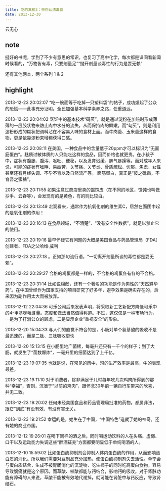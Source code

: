 ```yaml
---
title: 吃的真相3：带你认清毒食
date: 2013-12-30
---
```


云无心
 
 ## note

 挺好的书呢，学到了不少有意思的常识，也复习了高中化学，每次都是课间看新闻时候看的，“万物皆有毒，只要剂量足”“抛开剂量谈毒性的行为是耍无赖”

还有其他两本，两个系列 1 & 2
 
 ## highlight
2013-12-23 20:02:07
“吃一碗面等于吃掉一只塑料袋”的帖子，成功煽起了公众的恐慌——此事充分证明，全民加强基本科学素养之路，任重道远。
 
2013-12-23 20:04:02
烹饪中的基本技术“码芡”，就是通过淀粉在加热时形成薄薄的一层胶状物来防止肉中水分的流失，从而保持肉的鲜嫩。而“勾芡”，则是利用淀粉形成的糊状把调料沾在不容易入味的食材上面。而牛肉羹、玉米羹这样的食物，更是依靠淀粉来增稠获得口感。
 
2013-12-23 20:08:11
在美国，一种食品中的含量低于20ppm才可以标识为“无面筋蛋白”。麸质过敏体质的人只能吃这样的食品，因而价格也就更贵。在小孩子中，症状有腹胀、腹泻、呕吐、便秘，以及发育迟缓、脾气暴躁等。而对成年人来说，可能的症状有嗜睡、易疲劳、关节痛、关节炎、骨质疏松、忧郁、焦虑，女性甚至还有月经失调、不孕不育以及自然流产等。 面筋蛋白，真正是“彼之砒霜，不育吾之蜜糖”。
 
2013-12-23 20:11:55
如果注意过商店里卖的馄饨皮（在不同的地区，馄饨也叫做抄手、云吞等），会发现有的是黄色，有的则比较白。
 
2013-12-23 20:13:49
宏观看来，通常作为抗氧化剂的维生素C，居然在面团中起的是氧化剂的作用！
 
2013-12-23 20:16:13
在食品领域，“不清楚”、“没有安全性数据”，就足以禁止它的使用。
 
2013-12-23 20:19:16
最早怀疑它有问题的大概是美国食品与药品管理局（FDA）创建者、FDA之父哈维·威利
 
2013-12-23 20:27:18
。正如那句流行语，“一切离开剂量所谈的毒性都是耍无赖”。
 
2013-12-23 20:29:27
合格的鸡蛋都是一样的，不合格的鸡蛋各有各的不合格。
 
2013-12-23 20:31:14
比如说棉酚，还有一个著名的功能是作为男性的“天然避孕药”。在中国曾经作为国家支持的项目研究了好多年，避孕效果是确实存在的，后来因为副作用太大而被放弃。
 
2013-12-12 22:04:36
可乐公司后来发表声明，将采取新工艺新配方降低可乐中的4-甲基咪唑含量。态度和做法当然值得称道。不过，这仅仅是一种市场行为，一是为了打消公众的顾虑，二是显示企业“重视安全”的形象。
 
2013-12-20 15:04:33
与人们的直觉不符合的是，小肠对单个氨基酸的吸收不是最迅速的，而是二肽、三肽吸收更快
 
2013-12-20 15:13:15
在小肠里地广菌稀，每毫升还只有一千个的样子；到了大肠，就发生了“菌数爆炸”，一毫升里的细菌达到了上千亿。
 
2013-12-23 19:07:35
也就是说，在常见的肉中，鸡的生产效率是最高，牛的表现最差。
 
2013-12-23 19:11:10
对于消费者，除非满足于儿时每年吃几次鸡肉所得到的那种“幸福”，否则，沉湎于“以前的鸡肉”，跟怀念30年前一辆自行车带来的欣喜，并无二致。
 
2013-12-23 19:20:02
任何未经美国食品和药品管理局批准的药物，都属非法，跟它“到底”有没有效、有没有害无关。
 
2013-12-23 19:21:52
幸运的是，她生在了中国，“中国特色”造就了她的神奇，还有她的商业帝国。
 
2013-12-12 19:26:01
在喝下同样的酒之后，同时喝运动饮料的人在头痛、虚弱、口干以及运动能力失调这些“醉酒征兆”方面都要明显低于单纯喝酒的人。
 
2013-12-10 15:59:02
比如蛋白酶抑制剂会抑制人体内蛋白酶的作用，从而影响蛋白质的消化。所以我们需要对豆制品充分加热，使蛋白酶抑制剂失去活性。单宁会与蛋白质结合，生成不被胃肠消化的沉淀物，吃生柿子的同时吃高蛋白食物，容易导致腹痛就是这个原因。而草酸、植酸都能与钙结合，影响钙的吸收。对于肾脏功能有障碍的人来说，草酸不能被有效地代谢掉，就可能在肾脏中与钙反应，导致肾结石。
